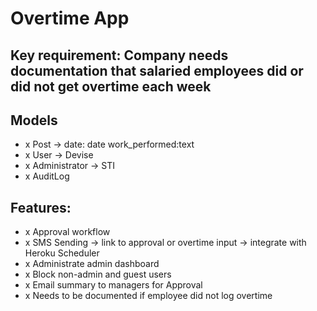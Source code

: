 # Overtime App

## Key requirement: Company needs documentation that salaried employees did or did not get overtime each week

## Models
- x Post -> date: date work_performed:text
- x User -> Devise
- x Administrator -> STI
- x AuditLog

## Features:
- x Approval workflow
- x SMS Sending -> link to approval or overtime input -> integrate with Heroku Scheduler
- x Administrate admin dashboard
- x Block non-admin and guest users
- x Email summary to managers for Approval
- x Needs to be documented if employee did not log overtime
